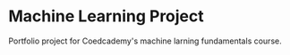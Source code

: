 # Machine Learning Project
 Portfolio project for Coedcademy's machine larning fundamentals course.
